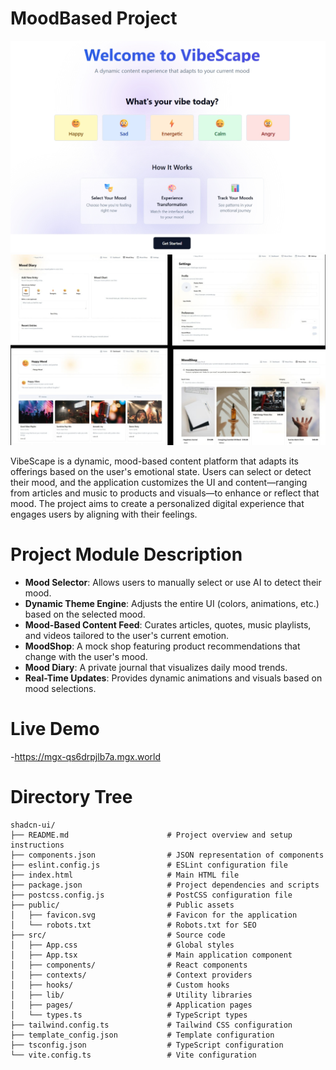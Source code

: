 # MoodBased Project 
![Screenshot](https://raw.githubusercontent.com/kolathur-Ganesh-reddy/MoodBased/main/Screenshot_23-6-2025_215648_mgx-qs6drpjlb7a.mgx.world.jpeg)
![WhatsApp Image](https://raw.githubusercontent.com/kolathur-Ganesh-reddy/MoodBased/main/WhatsApp%20Image%202025-06-23%20at%2022.08.32_898d8fc3.jpg)

VibeScape is a dynamic, mood-based content platform that adapts its offerings based on the user's emotional state. Users can select or detect their mood, and the application customizes the UI and content—ranging from articles and music to products and visuals—to enhance or reflect that mood. The project aims to create a personalized digital experience that engages users by aligning with their feelings.

# Project Module Description
- **Mood Selector**: Allows users to manually select or use AI to detect their mood.
- **Dynamic Theme Engine**: Adjusts the entire UI (colors, animations, etc.) based on the selected mood.
- **Mood-Based Content Feed**: Curates articles, quotes, music playlists, and videos tailored to the user's current emotion.
- **MoodShop**: A mock shop featuring product recommendations that change with the user's mood.
- **Mood Diary**: A private journal that visualizes daily mood trends.
- **Real-Time Updates**: Provides dynamic animations and visuals based on mood selections.

# Live Demo
-https://mgx-qs6drpjlb7a.mgx.world


# Directory Tree
```
shadcn-ui/
├── README.md                      # Project overview and setup instructions
├── components.json                # JSON representation of components
├── eslint.config.js               # ESLint configuration file
├── index.html                     # Main HTML file
├── package.json                   # Project dependencies and scripts
├── postcss.config.js              # PostCSS configuration file
├── public/                        # Public assets
│   ├── favicon.svg                # Favicon for the application
│   └── robots.txt                 # Robots.txt for SEO
├── src/                           # Source code
│   ├── App.css                    # Global styles
│   ├── App.tsx                    # Main application component
│   ├── components/                # React components
│   ├── contexts/                  # Context providers
│   ├── hooks/                     # Custom hooks
│   ├── lib/                       # Utility libraries
│   ├── pages/                     # Application pages
│   └── types.ts                   # TypeScript types
├── tailwind.config.ts             # Tailwind CSS configuration
├── template_config.json           # Template configuration
├── tsconfig.json                  # TypeScript configuration
└── vite.config.ts                 # Vite configuration
```






 
